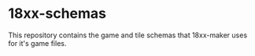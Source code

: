 # 18xx-schemas

This repository contains the game and tile schemas that 18xx-maker uses for it's
game files.

